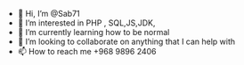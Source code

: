 - 👋 Hi, I’m @Sab71
- 👀 I’m interested in PHP , SQL,JS,JDK, 
- 🌱 I’m currently learning  how to be normal
- 💞️ I’m looking to collaborate on anything that I can help with
- 📫 How to reach me +968 9896 2406

<!---
Sab71/Sab71 is a ✨ special ✨ repository because its `README.md` (this file) appears on your GitHub profile.
You can click the Preview link to take a look at your changes.
--->
